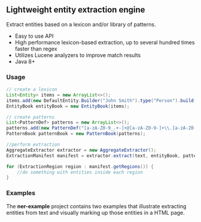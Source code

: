 ## Lightweight entity extraction engine

Extract entities based on a lexicon and/or library of patterns.

  * Easy to use API
  * High performance lexicon-based extraction, up to several hundred times faster than regex
  * Utilizes Lucene analyzers to improve match results
  * Java 8+

### Usage

```java
// create a lexicon
List<Entity> items = new ArrayList<>();
items.add(new DefaultEntity.Builder("John Smith").type("Person").build());
EntityBook entityBook = new EntityBook(items);

// create patterns
List<PatternDef> patterns = new ArrayList<>();
patterns.add(new PatternDef("[a-zA-Z0-9_.+-]+@[a-zA-Z0-9-]+\\.[a-zA-Z0-9-.]+", "Email", false));
PatternBook patternBook = new PatternBook(patterns);

//perform extraction
AggregateExtractor extractor = new AggregateExtractor();
ExtractionManifest manifest = extractor.extract(text, entityBook, patternBook);

for (ExtractionRegion region : manifest.getRegions()) {
    //do something with entities inside each region
}
```

### Examples

The **ner-example** project contains two examples that illustrate extracting entities from text and visually marking up those entities in a HTML page.
